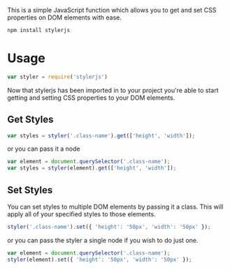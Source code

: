 This is a simple JavaScript function which allows you to get and set CSS properties on DOM elements with ease.

``` bash
npm install stylerjs
```

# Usage

``` javascript
var styler = require('stylerjs')
```

Now that stylerjs has been imported in to your project you're able to start getting and setting CSS properties to your DOM elements.

## Get Styles ##
``` javascript
var styles = styler('.class-name').get(['height', 'width']);
```

or you can pass it a node

``` javascript
var element = document.querySelector('.class-name');
var styles = styler(element).get(['height', 'width']);
```

## Set Styles ##

You can set styles to multiple DOM elements by passing it a class. This will apply all of your specified styles to those elements.

``` javascript
styler('.class-name').set({ 'height': '50px', 'width': '50px' });
```

or you can pass the styler a single node if you wish to do just one.

```javascript
var element = document.querySelector('.class-name');
styler(element).set({ 'height': '50px', 'width': '50px' });
```
